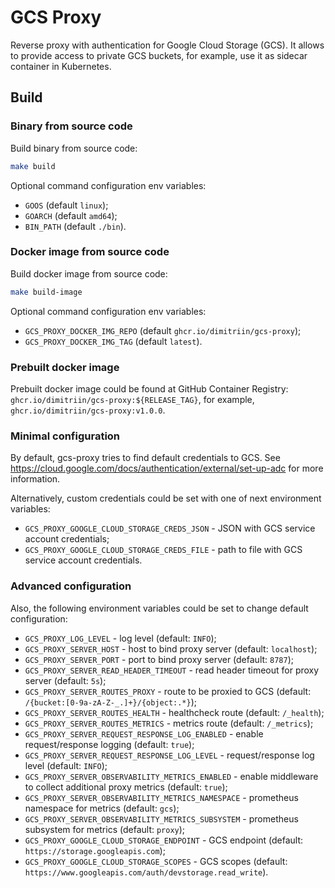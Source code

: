 # GCS Proxy
Reverse proxy with authentication for Google Cloud Storage (GCS).
It allows to provide access to private GCS buckets, for example, use it as sidecar container in Kubernetes.

## Build

### Binary from source code
Build binary from source code:
```bash
make build
```
Optional command configuration env variables:
* `GOOS` (default `linux`);
* `GOARCH` (default `amd64`);
* `BIN_PATH` (default `./bin`).

### Docker image from source code
Build docker image from source code:
```bash
make build-image
```
Optional command configuration env variables:
* `GCS_PROXY_DOCKER_IMG_REPO` (default `ghcr.io/dimitriin/gcs-proxy`);
* `GCS_PROXY_DOCKER_IMG_TAG` (default `latest`).

### Prebuilt docker image
Prebuilt docker image could be found at GitHub Container Registry: 
`ghcr.io/dimitriin/gcs-proxy:${RELEASE_TAG}`, for example, `ghcr.io/dimitriin/gcs-proxy:v1.0.0`.

### Minimal configuration
By default, gcs-proxy tries to find default credentials to GCS. See https://cloud.google.com/docs/authentication/external/set-up-adc for more information.

Alternatively, custom credentials could be set with one of next environment variables:
* `GCS_PROXY_GOOGLE_CLOUD_STORAGE_CREDS_JSON` - JSON with GCS service account credentials;
* `GCS_PROXY_GOOGLE_CLOUD_STORAGE_CREDS_FILE` - path to file with GCS service account credentials.

### Advanced configuration
Also, the following environment variables could be set to change default configuration:
* `GCS_PROXY_LOG_LEVEL` - log level (default: `INFO`);
* `GCS_PROXY_SERVER_HOST` - host to bind proxy server (default: `localhost`);
* `GCS_PROXY_SERVER_PORT` - port to bind proxy server (default: `8787`);
* `GCS_PROXY_SERVER_READ_HEADER_TIMEOUT` - read header timeout for proxy server (default: `5s`);
* `GCS_PROXY_SERVER_ROUTES_PROXY` - route to be proxied to GCS (default: `/{bucket:[0-9a-zA-Z-_.]+}/{object:.*}`);
* `GCS_PROXY_SERVER_ROUTES_HEALTH` - healthcheck route (default: `/_health`);
* `GCS_PROXY_SERVER_ROUTES_METRICS` - metrics route (default: `/_metrics`);
* `GCS_PROXY_SERVER_REQUEST_RESPONSE_LOG_ENABLED` - enable request/response logging (default: `true`);
* `GCS_PROXY_SERVER_REQUEST_RESPONSE_LOG_LEVEL` - request/response log level (default: `INFO`);
* `GCS_PROXY_SERVER_OBSERVABILITY_METRICS_ENABLED` - enable middleware to collect additional proxy metrics (default: `true`);
* `GCS_PROXY_SERVER_OBSERVABILITY_METRICS_NAMESPACE` - prometheus namespace for metrics (default: `gcs`);
* `GCS_PROXY_SERVER_OBSERVABILITY_METRICS_SUBSYSTEM` - prometheus subsystem for metrics (default: `proxy`);
* `GCS_PROXY_GOOGLE_CLOUD_STORAGE_ENDPOINT` - GCS endpoint (default: `https://storage.googleapis.com`);
* `GCS_PROXY_GOOGLE_CLOUD_STORAGE_SCOPES` - GCS scopes (default: `https://www.googleapis.com/auth/devstorage.read_write`).